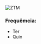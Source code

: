 ![ZTM](https://github.com/wal-wizard/The-Ultimate-React-Course/assets/82295321/1dcc87b9-fd86-443a-aae4-d93acc390c98)
### Frequêmcia:
  - Ter
  - Quin
